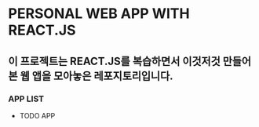 # PERSONAL WEB APP WITH REACT.JS

## 이 프로젝트는 REACT.JS를 복습하면서 이것저것 만들어본 웹 앱을 모아놓은 레포지토리입니다.

### APP LIST
* TODO APP
